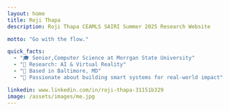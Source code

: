 ```yaml
---
layout: home
title: Roji Thapa
description: Roji Thapa CEAMLS SAIRI Summer 2025 Research Website

motto: "Go with the flow."

quick_facts:
  - "🎓 Senior,Computer Science at Morrgan State University"
  - "🔬 Research: AI & Virtual Reality"
  - "📍 Based in Baltimore, MD"
  - "🚀 Passionate about building smart systems for real-world impact"

linkedin: www.linkedin.com/in/roji-thapa-31151b329
image: /assets/images/me.jpg
---
```

